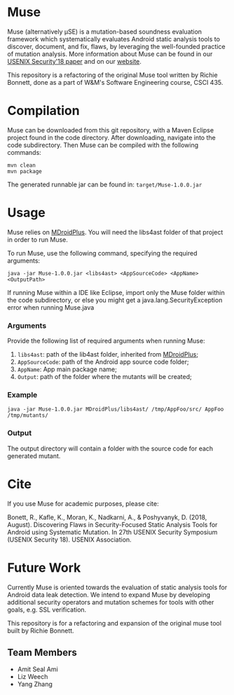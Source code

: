 # Muse
Muse (alternatively µSE) is a mutation-based soundness evaluation framework which systematically evaluates Android static analysis tools to discover, document, and fix, flaws, by leveraging the well-founded practice of mutation analysis. More information about Muse can be found in our [USENIX Security'18 paper](http://www.cs.wm.edu/~rfbonett/pubs/usenix18.pdf) and on our [website](https://muse-security-evaluation.github.io/#overview). 

This repository is a refactoring of the original Muse tool written by Richie Bonnett, done as a part of W&M's Software Engineering course, CSCI 435.

# Compilation
Muse can be downloaded from this git repository, with a Maven Eclipse project found in the code directory. After downloading, navigate into the code subdirectory. Then Muse can be compiled with the following commands:
```
mvn clean
mvn package
```
The generated runnable jar can be found in: ``target/Muse-1.0.0.jar``

# Usage
Muse relies on [MDroidPlus](https://gitlab.com/SEMERU-Code-Public/Android/Mutation/MDroidPlus). You will need the libs4ast folder of that project in order to run Muse. 

To run Muse, use the following command, specifying the required arguments:
```
java -jar Muse-1.0.0.jar <libs4ast> <AppSourceCode> <AppName> <OutputPath>
```

If running Muse within a IDE like Eclipse, import only the Muse folder within the code subdirectory, or else you might get a java.lang.SecurityException error when running Muse.java

### Arguments
Provide the following list of required arguments when running Muse: 
1. ``libs4ast``:  path of the lib4ast folder, inherited from [MDroidPlus](https://gitlab.com/SEMERU-Code-Public/Android/Mutation/MDroidPlus/tree/master/libs4ast);
2. ``AppSourceCode``: path of the Android app source code folder;
3. ``AppName``: App main package name;
4. ``Output``: path of the folder where the mutants will be created;

### Example
```
java -jar Muse-1.0.0.jar MDroidPlus/libs4ast/ /tmp/AppFoo/src/ AppFoo /tmp/mutants/
```

### Output
The output directory will contain a folder with the source code for each generated mutant. 

# Cite
If you use Muse for academic purposes, please cite: 

Bonett, R., Kafle, K., Moran, K., Nadkarni, A., & Poshyvanyk, D. (2018, August). Discovering Flaws in Security-Focused Static Analysis Tools for Android using Systematic Mutation. In 27th USENIX Security Symposium (USENIX Security 18). USENIX Association.

# Future Work
Currently Muse is oriented towards the evaluation of static analysis tools for Android data leak detection. We intend to expand Muse by developing additional security operators and mutation schemes for tools with other goals, e.g. SSL verification. 

This repository is for a refactoring and expansion of the original muse tool built by Richie Bonnett.

## Team Members
- Amit Seal Ami
- Liz Weech
- Yang Zhang
